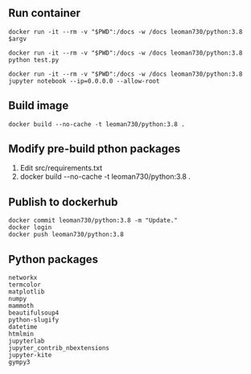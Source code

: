 ## Run container
```
docker run -it --rm -v "$PWD":/docs -w /docs leoman730/python:3.8 $argv

docker run -it --rm -v "$PWD":/docs -w /docs leoman730/python:3.8 python test.py

docker run -it --rm -v "$PWD":/docs -w /docs leoman730/python:3.8 jupyter notebook --ip=0.0.0.0 --allow-root

```


## Build image
```
docker build --no-cache -t leoman730/python:3.8 .
```

## Modify pre-build pthon packages
1. Edit src/requirements.txt
2. docker build --no-cache -t leoman730/python:3.8 .

## Publish to dockerhub
```
docker commit leoman730/python:3.8 -m "Update."
docker login
docker push leoman730/python:3.8
```

## Python packages
```
networkx
termcolor
matplotlib
numpy
mammoth
beautifulsoup4
python-slugify
datetime
htmlmin
jupyterlab
jupyter_contrib_nbextensions
jupyter-kite
gympy3

```


